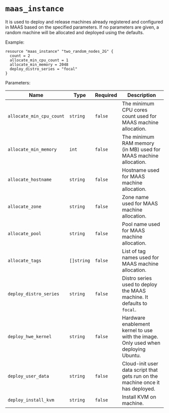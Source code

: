 # `maas_instance`

It is used to deploy and release machines already registered and configured in MAAS based on the specified parameters. If no parameters are given, a random machine will be allocated and deployed using the defaults.

Example:

```hcl
resource "maas_instance" "two_random_nodes_2G" {
  count = 2
  allocate_min_cpu_count = 1
  allocate_min_memory = 2048
  deploy_distro_series = "focal"
}
```

Parameters:

| Name | Type | Required | Description
| ---- | ---- | -------- | -----------
| `allocate_min_cpu_count` | `string` | `false` | The minimum CPU cores count used for MAAS machine allocation.
| `allocate_min_memory` | `int` | `false` | The minimum RAM memory (in MB) used for MAAS machine allocation.
| `allocate_hostname` | `string` | `false` | Hostname used for MAAS machine allocation.
| `allocate_zone` | `string` | `false` | Zone name used for MAAS machine allocation.
| `allocate_pool` | `string` | `false` | Pool name used for MAAS machine allocation.
| `allocate_tags` | `[]string` | `false` | List of tag names used for MAAS machine allocation.
| `deploy_distro_series` | `string` | `false` | Distro series used to deploy the MAAS machine. It defaults to `focal`.
| `deploy_hwe_kernel` | `string` | `false` | Hardware enablement kernel to use with the image. Only used when deploying Ubuntu.
| `deploy_user_data` | `string` | `false` | Cloud-init user data script that gets run on the machine once it has deployed.
| `deploy_install_kvm` | `string` | `false` | Install KVM on machine.
